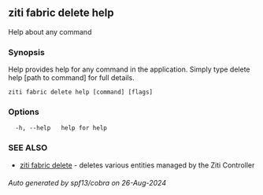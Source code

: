 ## ziti fabric delete help

Help about any command

### Synopsis

Help provides help for any command in the application.
Simply type delete help [path to command] for full details.

```
ziti fabric delete help [command] [flags]
```

### Options

```
  -h, --help   help for help
```

### SEE ALSO

* [ziti fabric delete](../delete.md)	 - deletes various entities managed by the Ziti Controller

###### Auto generated by spf13/cobra on 26-Aug-2024
